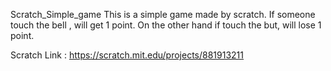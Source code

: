 Scratch_Simple_game
This is a simple game made by scratch. If someone touch the bell , will get 1 point. On the other hand if touch the but, will lose 1 point.

Scratch Link : https://scratch.mit.edu/projects/881913211


